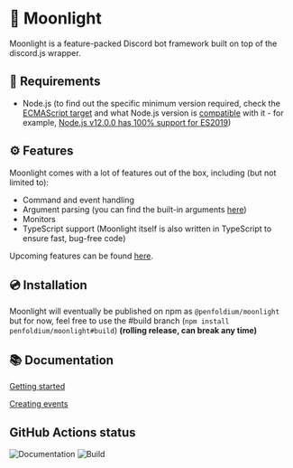 # 🌙 Moonlight
Moonlight is a feature-packed Discord bot framework built on top of the discord.js wrapper.

## 📝 Requirements
- Node.js (to find out the specific minimum version required, check the [ECMAScript target](https://github.com/penfoldium/moonlight/blob/master/tsconfig.json#L3) and what Node.js version is [compatible](https://node.green) with it - for example, [Node.js v12.0.0 has 100% support for ES2019](https://i.imgur.com/eMsT1SV.png))

## ⚙ Features
Moonlight comes with a lot of features out of the box, including (but not limited to):
- Command and event handling
- Argument parsing (you can find the built-in arguments [here](https://github.com/penfoldium/moonlight/tree/master/src/lib/arguments))
- Monitors
- TypeScript support (Moonlight itself is also written in TypeScript to ensure fast, bug-free code)

Upcoming features can be found [here](https://github.com/penfoldium/moonlight/projects/1).

## 💿 Installation
Moonlight will eventually be published on npm as `@penfoldium/moonlight` but for now, feel free to use the #build branch (`npm install penfoldium/moonlight#build`) **(rolling release, can break any time)**

## 📚 Documentation 
[Getting started](https://penfoldium.github.io/moonlight/classes/_lib_client_.moonlightclient.html#getting-started-with-moonlight)

[Creating events](https://penfoldium.github.io/moonlight/classes/_lib_structures_event_.event.html#creating-events)

## GitHub Actions status
![Documentation](https://github.com/penfoldium/moonlight/workflows/Documentation/badge.svg)
![Build](https://github.com/penfoldium/moonlight/workflows/Build/badge.svg) 